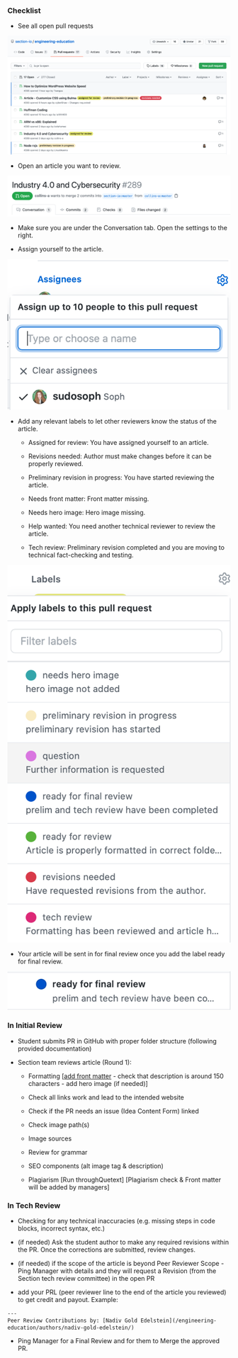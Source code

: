 ### Checklist
- See all open pull requests

![pull request](/images/pull_requests.png)

- Open an article you want to review.

![conversation](/images/conversation.png)

- Make sure you are under the Conversation tab. Open the settings to the right.

- Assign yourself to the article.

![assign](/images/assign.png)

- Add any relevant labels to let other reviewers know the status of the article.

	- Assigned for review: You have assigned yourself to an article.

	- Revisions needed: Author must make changes before it can be properly reviewed.

	- Preliminary revision in progress: You have started reviewing the article.

	- Needs front matter: Front matter missing.

	- Needs hero image: Hero image missing.

	- Help wanted: You need another technical reviewer to review the article.

	- Tech review: Preliminary revision completed and you are moving to technical fact-checking and testing.

![labels](/images/labels.png)

- Your article will be sent in for final review once you add the label ready for final review.

![final review](/images/final_review.png)

### In Initial Review
- Student submits PR in GitHub with proper folder structure (following provided documentation)

- Section team reviews article (Round 1):

	- Formatting [[add front matter](https://github.com/section-io/engineering-education/blob/master/peer_reviewers/front-matter-process.md) - check that description is around 150 characters - add hero image (if needed)]

	- Check all links work and lead to the intended website
	
	- Check if the PR needs an issue (Idea Content Form) linked

	- Check image path(s)

	- Image sources

	- Review for grammar

	- SEO components (alt image tag & description)

	- Plagiarism [Run throughQuetext]
	[Plagiarism check & Front matter will be added by managers]

### In Tech Review
- Checking for any technical inaccuracies (e.g. missing steps in code blocks, incorrect syntax, etc.)

- (if needed) Ask the student author to make any required revisions within the PR. Once the corrections are submitted, review changes.

- (if needed) if the scope of the article is beyond Peer Reviewer Scope - Ping Manager with details and they will request a Revision (from the Section tech review committee)  in the open PR

- add your PRL (peer reviewer line to the end of the article you reviewed) to get credit and payout. 
Example: 
```
---
Peer Review Contributions by: [Nadiv Gold Edelstein](/engineering-education/authors/nadiv-gold-edelstein/)
```

- Ping Manager for a Final Review and for them to Merge the approved PR.
